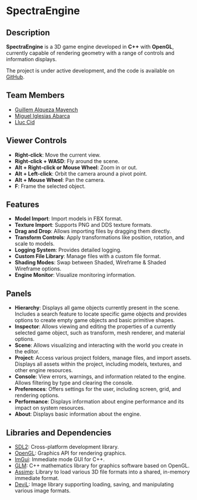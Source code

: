 # SpectraEngine

## Description
**SpectraEngine** is a 3D game engine developed in **C++** with **OpenGL**, currently capable of rendering geometry with a range of controls and information displays.

The project is under active development, and the code is available on [GitHub](https://github.com/CITM-UPC/SpectraEngine).

## Team Members
- [Guillem Alqueza Mayench](https://github.com/guillemalqueza)
- [Miguel Iglesias Abarca](https://github.com/MiguelIglesiasAbarca)
- [Lluc Cid](https://github.com/Lluccib)

## Viewer Controls
- **Right-click**: Move the current view.
- **Right-click + WASD**: Fly around the scene.
- **Alt + Right-click or Mouse Wheel**: Zoom in or out.
- **Alt + Left-click**: Orbit the camera around a pivot point.
- **Alt + Mouse Wheel**: Pan the camera.
- **F**: Frame the selected object.

## Features
- **Model Import**: Import models in FBX format.
- **Texture Import**: Supports PNG and DDS texture formats.
- **Drag and Drop**: Allows importing files by dragging them directly.
- **Transform Controls**: Apply transformations like position, rotation, and scale to models.
- **Logging System**: Provides detailed logging.
- **Custom File Library**: Manage files with a custom file format.
- **Shading Modes**: Swap between Shaded, Wireframe & Shaded Wireframe options.
- **Engine Monitor**: Visualize monitoring information.

## Panels
- **Hierarchy**: Displays all game objects currently present in the scene. Includes a search feature to locate specific game objects and provides options to create empty game objects and basic primitive shapes.
- **Inspector**: Allows viewing and editing the properties of a currently selected game object, such as transform, mesh renderer, and material options.
- **Scene**: Allows visualizing and interacting with the world you create in the editor.
- **Project**: Access various project folders, manage files, and import assets. Displays all assets within the project, including models, textures, and other engine resources.
- **Console**: View errors, warnings, and information related to the engine. Allows filtering by type and clearing the console.
- **Preferences**: Offers settings for the user, including screen, grid, and rendering options.
- **Performance**: Displays information about engine performance and its impact on system resources.
- **About**: Displays basic information about the engine.

## Libraries and Dependencies
- [SDL2](https://github.com/libsdl-org/SDL): Cross-platform development library.
- [OpenGL](https://www.opengl.org/): Graphics API for rendering graphics.
- [ImGui](https://github.com/ocornut/imgui): Immediate mode GUI for C++.
- [GLM](https://github.com/g-truc/glm): C++ mathematics library for graphics software based on OpenGL.
- [Assimp](https://github.com/assimp/assimp): Library to load various 3D file formats into a shared, in-memory immediate format.
- [DeviL](https://github.com/DentonW/DevIL): Image library supporting loading, saving, and manipulating various image formats.
